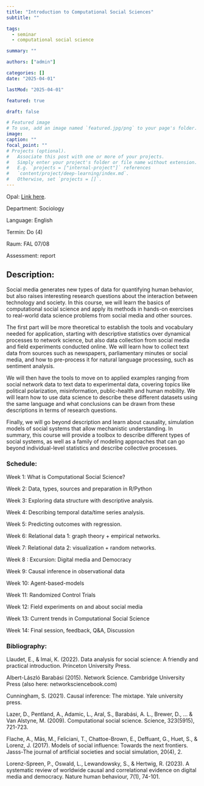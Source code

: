 ```yaml
---
title: "Introduction to Computational Social Sciences"
subtitle: ""

tags:
  - seminar
  - computational social science

summary: ""

authors: ["admin"]

categories: []
date: "2025-04-01"

lastMod: "2025-04-01"

featured: true

draft: false

# Featured image
# To use, add an image named `featured.jpg/png` to your page's folder.
image:
caption: ""
focal_point: ""
# Projects (optional).
#   Associate this post with one or more of your projects.
#   Simply enter your project's folder or file name without extension.
#   E.g. `projects = ["internal-project"]` references
#   `content/project/deep-learning/index.md`.
#   Otherwise, set `projects = []`.
---
```


Opal: <a href="https://bildungsportal.sachsen.de/opal/auth/RepositoryEntry/48153067533/CourseNode/1629512859684815004" target="_blank">Link here</a>.

Department: Sociology

Language: English

Termin: Do (4)

Raum: FAL 07/08

Assessment: report

## Description:

Social media generates new types of data for quantifying human behavior, but also raises interesting research questions about the interaction between technology and society. In this course, we will learn the basics of computational social science and apply its methods in hands-on exercises to real-world data science problems from social media and other sources. 

The first part will be more theoretical to establish the tools and vocabulary needed for application, starting with descriptive statistics over dynamical processes to network science, but also data collection from social media and field experiments conducted online. We will learn how to collect text data from sources such as newspapers, parliamentary minutes or social media, and how to pre-process it for natural language processing, such as sentiment analysis. 

 We will then have the tools to move on to applied examples ranging from social network data to text data to experimental data, covering topics like political polarization, misinformation, public-health and human mobility. We will learn how to use data science to describe these different datasets using the same language and what conclusions can be drawn from these descriptions in terms of research questions.

Finally, we will go beyond description and learn about causality, simulation models of social systems that allow mechanistic understanding. In summary, this course will provide a toolbox to describe different types of social systems, as well as a family of modeling approaches that can go beyond individual-level statistics and describe collective processes.

### Schedule:

Week 1: What is Computational Social Science?

Week 2: Data, types, sources and preparation in R/Python

Week 3: Exploring data structure with descriptive analysis. 

Week 4: Describing temporal data/time series analysis.

Week 5: Predicting outcomes with regression.

Week 6: Relational data 1: graph theory + empirical networks.

Week 7: Relational data 2: visualization + random networks.

Week 8 : Excursion: Digital media and Democracy

Week 9: Causal inference in observational data

Week 10: Agent-based-models

Week 11: Randomized Control Trials

Week 12: Field experiments on and about social media

Week 13: Current trends in Computational Social Science

Week 14: Final session, feedback, Q&A, Discussion


### Bibliography:


Llaudet, E., & Imai, K. (2022). Data analysis for social science: A friendly and practical introduction. Princeton University Press.

Albert-László Barabási (2015). Network Science. Cambridge University Press (also here: networksciencebook.com) 

Cunningham, S. (2021). Causal inference: The mixtape. Yale university press.

Lazer, D., Pentland, A., Adamic, L., Aral, S., Barabási, A. L., Brewer, D., ... & Van Alstyne, M. (2009). Computational social science. Science, 323(5915), 721-723.

Flache, A., Mäs, M., Feliciani, T., Chattoe-Brown, E., Deffuant, G., Huet, S., & Lorenz, J. (2017). Models of social influence: Towards the next frontiers. Jasss-The journal of artificial societies and social simulation, 20(4), 2.

Lorenz-Spreen, P., Oswald, L., Lewandowsky, S., & Hertwig, R. (2023). A systematic review of worldwide causal and correlational evidence on digital media and democracy. Nature human behaviour, 7(1), 74-101.


 
